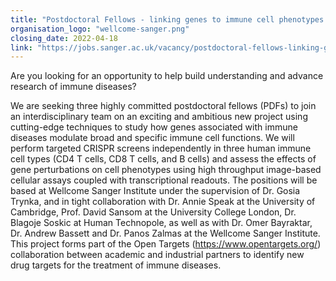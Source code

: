 ```yaml
---
title: "Postdoctoral Fellows - linking genes to immune cell phenotypes (CRISPR screens)"
organisation_logo: "wellcome-sanger.png"
closing_date: 2022-04-18
link: "https://jobs.sanger.ac.uk/vacancy/postdoctoral-fellows-linking-genes-to-immune-cell-phenotypes-crispr-screens-479495.html"
---
```

Are you looking for an opportunity to help build understanding and advance research of immune diseases?

We are seeking three highly committed postdoctoral fellows (PDFs) to join an interdisciplinary team on an exciting and ambitious new project using cutting-edge techniques to study how genes associated with immune diseases modulate broad and specific immune cell functions. We will perform targeted CRISPR screens independently in three human immune cell types (CD4 T cells, CD8 T cells, and B cells) and assess the effects of gene perturbations on cell phenotypes using high throughput image-based cellular assays coupled with transcriptional readouts. The positions will be based at Wellcome Sanger Institute under the supervision of Dr. Gosia Trynka, and in tight collaboration with Dr. Annie Speak at the University of Cambridge, Prof. David Sansom at the University College London, Dr. Blagoje Soskic at Human Technopole, as well as with Dr. Omer Bayraktar, Dr. Andrew Bassett and Dr. Panos Zalmas at the Wellcome Sanger Institute. This project forms part of the Open Targets (https://www.opentargets.org/) collaboration between academic and industrial partners to identify new drug targets for the treatment of immune diseases.
